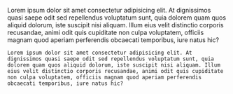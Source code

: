 Lorem ipsum dolor sit amet consectetur adipisicing elit. At dignissimos quasi saepe odit sed repellendus voluptatum sunt, quia
dolorem quam quos aliquid dolorum, iste suscipit nisi aliquam. Illum eius velit distinctio corporis recusandae, animi odit quis cupiditate
non culpa voluptatem, officiis magnam quod aperiam perferendis obcaecati temporibus, iure natus hic?
```
Lorem ipsum dolor sit amet consectetur adipisicing elit. At dignissimos quasi saepe odit sed repellendus voluptatum sunt, quia
dolorem quam quos aliquid dolorum, iste suscipit nisi aliquam. Illum eius velit distinctio corporis recusandae, animi odit quis cupiditate
non culpa voluptatem, officiis magnam quod aperiam perferendis obcaecati temporibus, iure natus hic?
```